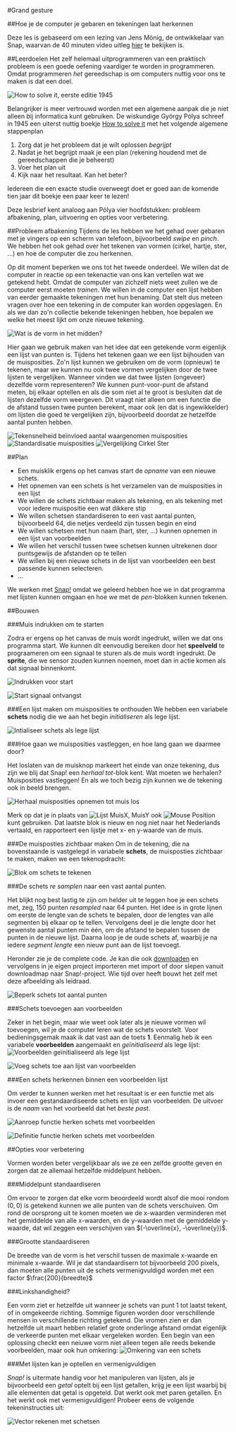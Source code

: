 #Grand gesture

##Hoe je de computer je gebaren en tekeningen laat herkennen

Deze les is gebaseerd om een lezing van Jens Mönig, de ontwikkelaar van Snap, waarvan de 40 minuten video uitleg [hier](https://www.youtube.com/watch?v=xk4wo7Yql-U) te bekijken is.

##Leerdoelen
Het zelf helemaal uitprogrammeren van een praktisch probleem is een goede oefening vaardiger te worden in programmeren. Omdat programmeren *het* gereedschap is om computers nuttig voor ons te maken is dat een doel.

![How to solve it, eerste editie 1945](images/HowToSolveIt.jpg)

Belangrijker is meer vertrouwd worden met een algemene aanpak die je niet alleen bij informatica kunt gebruiken. De wiskundige György Pólya schreef in 1945 een uiterst nuttig boekje [How to solve it](https://en.wikipedia.org/wiki/How_to_Solve_It) met het volgende algemene stappenplan

1. Zorg dat je het probleem dat je wilt oplossen *begrijpt*
2. Nadat je het begrijpt maak je een plan (rekening houdend met de gereedschappen die je beheerst)
3. Voer het plan uit
4. Kijk naar het resultaat. Kan het beter?

Iedereen die een exacte studie overweegt doet er goed aan de komende tien jaar dit boekje een paar keer te lezen!

Deze lesbrief kent analoog aan Pólya vier hoofdstukken: probleem afbakening, plan, uitvoering en opties voor verbetering.

##Probleem afbakening
Tijdens de les hebben we het gehad over gebaren met je vingers op een scherm van telefoon, bijvoorbeeld *swipe* en *pinch*. We hebben het ook gehad over het tekenen van vormen (cirkel, hartje, ster, …) en hoe de computer die zou herkennen.

Op dit moment beperken we ons tot het tweede onderdeel. We willen dat de computer in reactie op een tekenactie van ons kan vertellen wat we getekend hebt. Omdat de computer van zichzelf niets weet zullen we de computer eerst moeten *trainen*. We willen in de computer een lijst hebben van eerder gemaakte tekeningen met hun benaming. Dat stelt dus meteen vragen over hoe een tekening in de computer kan worden opgeslagen. En als we dan zo'n collectie bekende tekeningen hebben, hoe bepalen we welke het meest lijkt om onze nieuwe tekening.  

![Wat is de vorm in het midden?](images/raraWatishet.png)

Hier gaan we gebruik maken van het idee dat een getekende vorm eigenlijk een lijst van punten is. Tijdens het tekenen gaan we een lijst bijhouden van de muisposities. Zo'n lijst kunnen we gebruiken om de vorm (opnieuw) te tekenen, maar we kunnen nu ook twee vormen vergelijken door de twee lijsten te vergelijken. Wanneer vinden we dat twee lijsten (ongeveer) dezelfde vorm representeren? We kunnen punt-voor-punt de afstand meten, bij elkaar optellen en als die som niet al te groot is besluiten dat de lijsten dezelfde vorm weergeven. Dit vraagt niet alleen om een functie die de afstand tussen twee punten berekent, maar ook (en dat is ingewikkelder) om lijsten die goed te vergelijken zijn, bijvoorbeeld doordat ze hetzelfde aantal punten hebben.

![Tekensnelheid beïnvloed aantal waargenomen muisposities](images/tekenSnelheid.png)
![Standardisatie muisposities](images/vergelijkCirkels.png)
![Vergelijking Cirkel Ster](images/verschilSterCirkel.png)


##Plan

- Een muisklik ergens op het canvas start de *opname* van een nieuwe schets.
- Het opnemen van een schets is het verzamelen van de muisposities in een lijst
- We willen de schets zichtbaar maken als tekening, en als tekening met voor iedere muispositie een wat dikkere stip
- We willen schetsen standardiseren to een vast aantal punten, bijvoorbeeld 64, die netjes verdeeld zijn tussen begin en eind
- We willen schetsen met hun naam (hart, ster, …) kunnen opnemen in een lijst van voorbeelden
- We willen het verschil tussen twee schetsen kunnen uitrekenen door puntsgewijs de afstanden op te tellen
- We willen bij een nieuwe schets in de lijst van voorbeelden een best passende kunnen selecteren.
- … 

We werken met [Snap!](https://snap.berkeley.edu/run) omdat we geleerd hebben hoe we in dat programma met lijsten kunnen omgaan en hoe we met de *pen*-blokken kunnen tekenen.



##Bouwen

###Muis indrukken om te starten

Zodra er ergens op het canvas de muis wordt ingedrukt, willen we dat ons programma start. We kunnen dit eenvoudig bereiken door het **speelveld** te prograameren om een signaal te sturen als de muis wordt ingedrukt. De **sprite**, die we sensor zouden kunnen noemen, moet dan in actie komen als dat signaal binnenkomt.

![Indrukken voor start](images/indrukkenVoorStart.png)

![Start signaal ontvangst](images/startSignaalOntvangst.png)

###Een lijst maken om muisposities te onthouden
We hebben een variabele **schets** nodig die we aan het begin *initialiseren* als lege lijst. 

![Intialiseer schets als lege lijst](images/intialiseerSchetsAlsLegeLijst.png)


###Hoe gaan we muisposities vastleggen, en hoe lang gaan we daarmee door?

Het loslaten van de muisknop markeert het einde van onze tekening, dus zijn we blij dat Snap! een *herhaal tot*-blok kent. Wat moeten we herhalen? Muisposities vastleggen! En als we toch bezig zijn kunnen we de tekening ook in beeld brengen.

![Herhaal muisposities opnemen tot muis los](images/muispositiesOpnemenTotMuisIngedrukt.png)

Merk op dat je in plaats van ![Lijst MuisX, MuisY](images/lijstMuisXMuisY.png) ook ![Mouse Position](images/mousePosition.png) kunt gebruiken. Dat laatste blok is nieuw en nog niet naar het Nederlands vertaald, en rapporteert een lijstje met x- en y-waarde van de muis.

###De muisposties zichtbaar maken
Om in de tekening, die na bovenstaande is vastgelegd in variabele **schets**, de muisposties zichtbaar te maken, maken we een tekenopdracht:

![Blok om schets te tekenen](images/tekenSchetsMetPuntenBlok.png)

###De schets *re samplen* naar een vast aantal punten.

Het blijkt nog best lastig te zijn om helder uit te leggen hoe je een schets met, zeg, 150 punten *resampled* naar 64 punten. Het idee is in grote lijnen om eerste de lengte van de schets te bepalen, door de lengtes van alle segmenten bij elkaar op te tellen. Vervolgens deel je die lengte door het gewenste aantal punten min één, om de afstand te bepalen tussen de punten in de nieuwe lijst. Daarna loop je de oude schets af, waarbij je na iedere *segment lengte* een nieuw punt aan de lijst toevoegt.

Heronder zie je de complete code. Je kan die ook [downloaden](https://github.com/xota/grandGesture/images/beperkSchetsTotAantalPunten.xml) en vervolgens in je eigen project importeren met import of door slepen vanuit downloadmap naar Snap!-project. Wie tijd over heeft bouwt het zelf met deze afbeelding als leidraad.

![Beperk schets tot aantal punten](images/beperkSchetsTotAantalPunten.png)

###Schets toevoegen aan voorbeelden

Zeker in het begin, maar wie weet ook later als je nieuwe vormen wil toevoegen, wil je de computer leren wat de schets voorstelt. Voor bedieningsgemak maak ik dat vast aan de toets **1**.
Eenmalig heb ik een variabele **voorbeelden** aangemaakt en *geïnitialiseerd* als lege lijst: ![Voorbeelden geïnitialiseerd als lege lijst](images/intialiseerVoorbeeldenAlsLegeLijst.png)

![Voeg schets toe aan lijst van voorbeelden](images/schetsToevoegenAanVoorbeelden.png)

###Een schets herkennen binnen een voorbeelden lijst

Om verder te kunnen werken met het resultaat is er een functie met als invoer een gestandaardiseerde schets en lijst van voorbeelden. De uitvoer is de *naam* van het voorbeeld dat het *beste past*.

![Aanroep functie herken schets met voorbeelden](images/functieAanroepHerkenSchets.png)

![Definitie functie herken schets met voorbeelden](images/schetsOpzoekenInVoorbeelden.png)


##Opties voor verbetering

Vormen worden beter vergelijkbaar als we ze een zelfde grootte geven en zorgen dat ze allemaal hetzelfde middelpunt hebben.

###Middelpunt standaardiseren
 
Om ervoor te zorgen dat elke vorm beoordeeld wordt alsof die mooi rondom $(0, 0)$ is getekend kunnen we alle punten van de schets verschuiven. Om rond de oorsprong uit te komen moeten we de x-waarden verminderen met het gemiddelde van alle x-waarden, en de y-waarden met de gemiddelde y-waarde, dat wil zeggen een verschijven van $(-\overline{x}, -\overline{y})$.

###Grootte standaardiseren

De breedte van de vorm is het verschil tussen de maximale x-waarde en minimale x-waarde. Wil je dat standaardisern tot bijvoorbeeld 200 pixels, dan moeten alle punten uit de schets vermenigvuldigd worden met een factor $\frac{200}{breedte}$

###Linkshandigheid?

Een vorm ziet er hetzelfde uit wanneer je schets van punt 1 tot laatst tekent, of in omgekeerde richting. Sommige figuren worden door verschillende mensen in verschillende richting getekend. Die vromen zien er dan hetzelfde uit maart hebben relatief grote onderlinge afstand omdat eigenlijk de verkeerde punten met elkaar vergeleken worden. Een begin van een oplossing checkt een neiuwe vorm niet alleen tegen alle reeds bekende voorbeelden, maar ook hun omkering:
![Omkering van een schets](images/omkeringSchets.png)

###Met lijsten kan je optellen en vermenigvuldigen

*Snap!* is uitermate handig voor het manipuleren van lijsten, als je bijvoorbeeld een *getal* optelt bij een lijst getallen, krijg je een lijst waarbij bij alle elementen dat getal is opgeteld. Dat werkt ook met paren getallen. En het werkt ook met vermenigvuldigen!
Probeer eens de volgende tekeninstructies uit:

![Vector rekenen met schetsen](images/vectorRekenenMetSchetsen.png)




